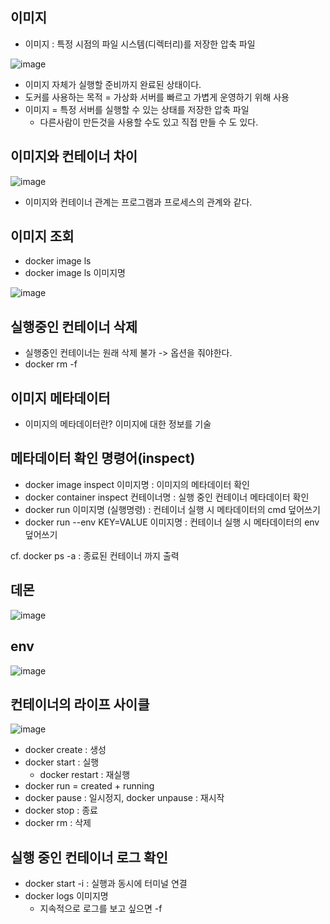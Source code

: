 ## 이미지
+ 이미지 : 특정 시점의 파일 시스템(디렉터리)를 저장한 압축 파일

![image](https://github.com/HyangKeunChoi/TIL-Today-I-Learned-/assets/49984996/3974fddf-2285-4bd4-8ddd-c2258ecfc7fe)

+ 이미지 자체가 실행할 준비까지 완료된 상태이다.
+ 도커를 사용하는 목적 = 가상화 서버를 빠르고 가볍게 운영하기 위해 사용
+ 이미지 = 특정 서버를 실행할 수 있는 상태를 저장한 압축 파일
  - 다른사람이 만든것을 사용할 수도 있고 직접 만들 수 도 있다.
 
## 이미지와 컨테이너 차이

![image](https://github.com/HyangKeunChoi/TIL-Today-I-Learned-/assets/49984996/c43c6817-3f37-4c5e-9336-7049ce4beb03)

+ 이미지와 컨테이너 관계는 프로그램과 프로세스의 관계와 같다.

## 이미지 조회
+ docker image ls
+ docker image ls 이미지명

![image](https://github.com/HyangKeunChoi/TIL-Today-I-Learned-/assets/49984996/e8b5cb5d-7d5b-4df1-a1d4-65588b28dc29)

## 실행중인 컨테이너 삭제
+ 실행중인 컨테이너는 원래 삭제 불가 -> 옵션을 줘야한다.
+ docker rm -f

## 이미지 메타데이터
+ 이미지의 메타데이터란? 이미지에 대한 정보를 기술

## 메타데이터 확인 명령어(inspect)
+ docker image inspect 이미지명 : 이미지의 메타데이터 확인
+ docker container inspect 컨테이너명 : 실행 중인 컨테이너 메타데이터 확인
+ docker run 이미지명 (실행명령) : 컨테이너 실행 시 메타데이터의 cmd 덮어쓰기
+ docker run --env KEY=VALUE 이미지명 : 컨테이너 실행 시 메타데이터의 env 덮어쓰기

cf. docker ps -a : 종료된 컨테이너 까지 출력

## 데몬

![image](https://github.com/HyangKeunChoi/TIL-Today-I-Learned-/assets/49984996/d1d7be2d-714d-4ec1-b479-c72bc9861296)

## env

![image](https://github.com/HyangKeunChoi/TIL-Today-I-Learned-/assets/49984996/7965005f-a96c-44dc-a133-3b46b95f2939)

## 컨테이너의 라이프 사이클

![image](https://github.com/HyangKeunChoi/TIL-Today-I-Learned-/assets/49984996/488ee878-1dda-43b4-bb17-c98e3738a3df)

+ docker create : 생성
+ docker start : 실행
  - docker restart : 재실행
+ docker run = created + running
+ docker pause : 일시정지, docker unpause : 재시작
+ docker stop : 종료
+ docker rm : 삭제

## 실행 중인 컨테이너 로그 확인
+ docker start -i : 실행과 동시에 터미널 연결
+ docker logs 이미지명
  - 지속적으로 로그를 보고 싶으면 -f
